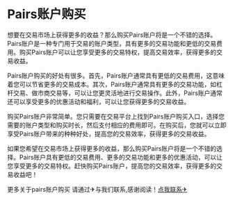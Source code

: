 # Pairs账户购买

想要在交易市场上获得更多的收益？那么购买Pairs账户将是一个不错的选择。Pairs账户是一种专门用于交易的账户类型，具有更多的交易功能和更低的交易费用。购买Pairs账户可以让您享受更多的交易特权，提高交易效率，获得更多的交易收益。

Pairs账户购买的好处有很多。首先，Pairs账户通常具有更低的交易费用，这意味着您可以节省更多的交易成本。其次，Pairs账户通常具有更多的交易功能，如杠杆交易、做市商交易等，可以让您更灵活地进行交易操作。此外，Pairs账户通常还可以享受更多的优惠活动和福利，可以让您获得更多的交易收益。

购买Pairs账户非常简单。您只需要在交易平台上找到Pairs账户购买入口，选择您需要的账户类型和购买时长，然后支付相应的费用即可。在购买后，您就可以立即享受Pairs账户带来的种种好处，提高您的交易效率，获得更多的交易收益。

如果您希望在交易市场上获得更多的收益，那么购买Pairs账户将是一个不错的选择。Pairs账户具有更低的交易费用、更多的交易功能和更多的优惠活动，可以让您享受更多的交易特权。赶快购买Pairs账户，提高您的交易效率，获得更多的交易收益吧！

更多关于pairs账户购买 请通过✈与我们联系,感谢阅读！[点我联系✈](https://plus.G208.com)